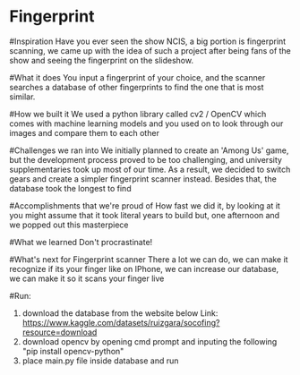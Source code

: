 # Fingerprint
#Inspiration
Have you ever seen the show NCIS, a big portion is fingerprint scanning, we came up with the idea of such a project after being fans of the show and seeing the fingerprint on the slideshow.

#What it does
You input a fingerprint of your choice, and the scanner searches a database of other fingerprints to find the one that is most similar.

#How we built it
We used a python library called cv2 / OpenCV which comes with machine learning models and you used on to look through our images and compare them to each other

#Challenges we ran into
We initially planned to create an 'Among Us' game, but the development process proved to be too challenging, and university supplementaries took up most of our time. As a result, we decided to switch gears and create a simpler fingerprint scanner instead. Besides that, the database took the longest to find

#Accomplishments that we're proud of
How fast we did it, by looking at it you might assume that it took literal years to build but, one afternoon and we popped out this masterpiece

#What we learned
Don't procrastinate!

#What's next for Fingerprint scanner
There a lot we can do, we can make it recognize if its your finger like on IPhone, we can increase our database, we can make it so it scans your finger live

#Run: 
1. download the database from the website below Link: https://www.kaggle.com/datasets/ruizgara/socofing?resource=download
2. download opencv by opening cmd prompt and inputing the following "pip install opencv-python"
3. place main.py file inside database and run
